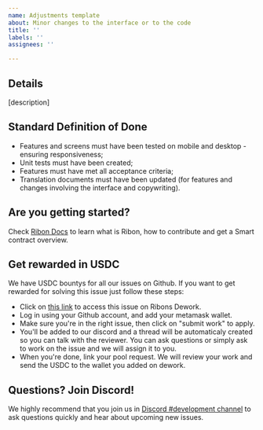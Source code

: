 ```yaml
---
name: Adjustments template
about: Minor changes to the interface or to the code
title: ''
labels: ''
assignees: ''

---
```


## Details
[description]

## Standard Definition of Done
* Features and screens must have been tested on mobile and desktop - ensuring responsiveness;
* Unit tests must have been created;
* Features must have met all acceptance criteria;
* Translation documents must have been updated (for features and changes involving the interface and copywriting).

## Are you getting started?
Check [Ribon Docs](https://ribondao.github.io/docs/) to learn what is Ribon, how to contribute and get a Smart contract overview.

## Get rewarded in USDC
We have USDC bountys for all our issues on Github. If you want to get rewarded for solving this issue just follow these steps:
- Click on [this link](https://app.dework.xyz/ribon/ribon-dao-english/overview) to access this issue on Ribons Dework.
- Log in using your Github account, and add your metamask wallet.
- Make sure you're in the right issue, then click on "submit work" to apply.
- You'll be added to our discord and a thread will be automaticaly created so you can talk with the reviewer. You can ask questions or simply ask to work on the issue and we will assign it to you.
- When you're done, link your pool request. We will review your work and send the USDC to the wallet you added on dework. 

## Questions? Join Discord!
We highly recommend that you join us in [Discord #development channel](https://discord.gg/APAKvaSuMN) to ask questions quickly and hear about upcoming new issues.
